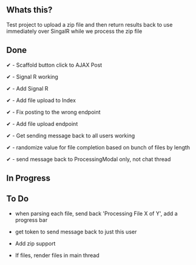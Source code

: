 ## Whats this?

Test project to upload a zip file and then return results back to use immediately over SingalR while we process the zip file


## Done

✔ - Scaffold button click to AJAX Post

✔ - Signal R working

✔ - Add Signal R

✔ - Add file upload to Index

✔ - Fix posting to the wrong endpoint

✔ - Add file upload endpoint

✔ - Get sending message back to all users working

✔ - randomize value for file completion based on bunch of files by length

✔ - send message back to ProcessingModal only, not chat thread

## In Progress




## To Do 

* when parsing each file, send back 'Processing File X of Y', add a progress bar 

* get token to send message back to just this user 

* Add zip support

* If files, render files in main thread



